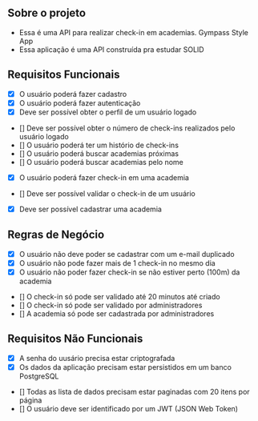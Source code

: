 ## Sobre o projeto 

- Essa é uma API para realizar check-in em academias. Gympass Style App
- Essa aplicação é uma API construída pra estudar SOLID 


## Requisitos Funcionais

- [x] O usuário poderá fazer cadastro 
- [x] O usuário poderá fazer autenticação
- [x] Deve ser possível obter o perfil de um usuário logado
- [] Deve ser possível obter o número de check-ins realizados pelo usuário logado
- [] O usuário poderá ter um histório de check-ins
- [] O usuário poderá buscar academias próximas 
- [] O usuário poderá buscar academias pelo nome 
- [x] O usuário poderá fazer check-in em uma academia
- [] Deve ser possível validar o check-in de um usuário 
- [x] Deve ser possível cadastrar uma academia 


## Regras de Negócio 

- [x] O usuário não deve poder se cadastrar com um e-mail duplicado 
- [x] O usuário não pode fazer mais de 1 check-in no mesmo dia
- [x] O usuário não poder fazer check-in se não estiver perto (100m) da academia 
- [] O check-in só pode ser validado até 20 minutos até criado
- [] O check-in só pode ser validado por administradores 
- [] A academia só pode ser cadastrada por administradores 

## Requisitos Não Funcionais 

- [x] A senha do uusário precisa estar criptografada
- [x] Os dados da aplicação precisam estar persistidos em um banco PostgreSQL 
- [] Todas as lista de dados precisam estar paginadas com 20 itens por página 
- [] O usuário deve ser identificado por um JWT (JSON Web Token)
